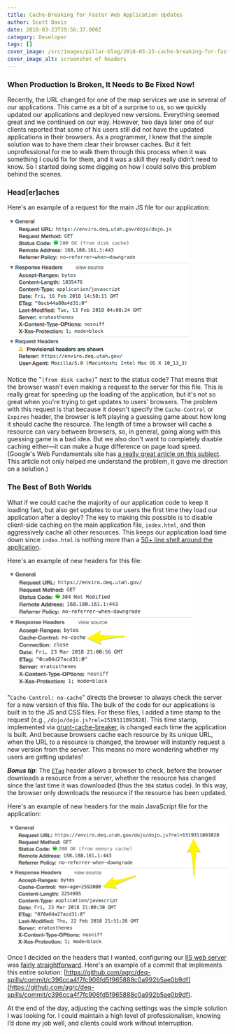 ```yaml
---
title: Cache-Breaking for Faster Web Application Updates
author: Scott Davis
date: 2018-03-23T19:56:37.000Z
category: Developer
tags: []
cover_image: /src/images/pillar-blog/2018-03-23-cache-breaking-for-faster-web-application-updates/cache_headers.png
cover_image_alt: screenshot of headers
---
```


### When Production Is Broken, It Needs to Be Fixed Now!

Recently, the URL changed for one of the map services we use in several of our applications. This came as a bit of a surprise to us, so we quickly updated our applications and deployed new versions. Everything seemed great and we continued on our way. However, two days later one of our clients reported that some of his users still did not have the updated applications in their browsers. As a programmer, I knew that the simple solution was to have them clear their browser caches. But it felt unprofessional for me to walk them through this process when it was something I could fix for them, and it was a skill they really didn’t need to know. So I started doing some digging on how I could solve this problem behind the scenes.

### Head[er]aches

Here's an example of a request for the main JS file for our application:

![screenshot of headers](../../images/pillar-blog/2018-03-23-cache-breaking-for-faster-web-application-updates/cache_headers.png)

Notice the "`(from disk cache)`" next to the status code? That means that the browser wasn't even making a request to the server for this file. This is really great for speeding up the loading of the application, but it's not so great when you're trying to get updates to users' browsers. The problem with this request is that because it doesn't specify the `Cache-Control` or `Expires` header, the browser is left playing a guessing game about how long it should cache the resource. The length of time a browser will cache a resource can vary between browsers, so, in general, going along with this guessing game is a bad idea. But we also don't want to completely disable caching either&mdash;it can make a huge difference on page load speed. (Google's Web Fundamentals site has [a really great article on this subject](https://web.dev/http-cache/). This article not only helped me understand the problem, it gave me direction on a solution.)

### The Best of Both Worlds

What if we could cache the majority of our application code to keep it loading fast, but also get updates to our users the first time they load our application after a deploy? The key to making this possible is to disable client-side caching on the main application file, `index.html`, and then aggressively cache all other resources. This keeps our application load time down since `index.html` is nothing more than a [50+ line shell around the application](https://github.com/agrc/deq-enviro/blob/c11865a477be1d5970c457636d9c738df58483e0/_src/index.html).

Here's an example of new headers for this file:

![screenshot of headers](../../images/pillar-blog/2018-03-23-cache-breaking-for-faster-web-application-updates/index_headers.png)

"`Cache-Control: no-cache`" directs the browser to always check the server for a new version of this file. The bulk of the code for our applications is built in to the JS and CSS files. For these files, I added a time stamp to the request (e.g., `/dojo/dojo.js?rel=1519311093828`). This time stamp, implemented via [grunt-cache-breaker](https://github.com/shakyShane/grunt-cache-breaker), is changed each time the application is built. And because browsers cache each resource by its unique URL, when the URL to a resource is changed, the browser will instantly request a new version from the server. This means no more wondering whether my users are getting updates!

_**Bonus tip**_: The [`ETag`](https://developer.mozilla.org/en-US/docs/Web/HTTP/Headers/ETag) header allows a browser to check, before the browser downloads a resource from a server, whether the resource has changed since the last time it was downloaded (thus the `304` status code). In this way, the browser only downloads the resource if the resource has been updated.

Here's an example of new headers for the main JavaScript file for the application:

![screenshot of headers](../../images/pillar-blog/2018-03-23-cache-breaking-for-faster-web-application-updates/better_headers.png)

Once I decided on the headers that I wanted, configuring our [IIS web server](https://docs.microsoft.com/en-us/iis/configuration/system.webserver/staticcontent/clientcache) was [fairly straightforward](https://github.com/agrc/deq-enviro/blob/c11865a477be1d5970c457636d9c738df58483e0/_src/web.config). Here's an example of a commit that implements this entire solution: [https://github.com/agrc/deq-spills/commit/c396cca4f7fc906fd5f965888c0a992b5ae0b9df](https://github.com/agrc/deq-spills/commit/c396cca4f7fc906fd5f965888c0a992b5ae0b9df).

At the end of the day, adjusting the caching settings was the simple solution I was looking for. I could maintain a high level of professionalism, knowing I’d done my job well, and clients could work without interruption.
